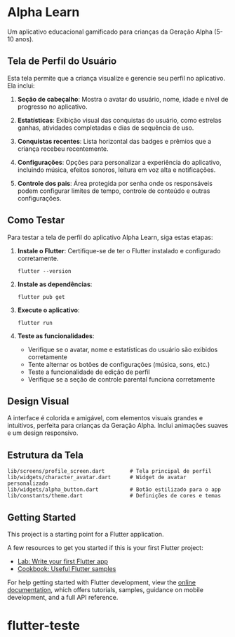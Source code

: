 # Alpha Learn

Um aplicativo educacional gamificado para crianças da Geração Alpha (5-10 anos).

## Tela de Perfil do Usuário

Esta tela permite que a criança visualize e gerencie seu perfil no aplicativo. Ela inclui:

1. **Seção de cabeçalho**: Mostra o avatar do usuário, nome, idade e nível de progresso no aplicativo.

2. **Estatísticas**: Exibição visual das conquistas do usuário, como estrelas ganhas, atividades completadas e dias de sequência de uso.

3. **Conquistas recentes**: Lista horizontal das badges e prêmios que a criança recebeu recentemente.

4. **Configurações**: Opções para personalizar a experiência do aplicativo, incluindo música, efeitos sonoros, leitura em voz alta e notificações.

5. **Controle dos pais**: Área protegida por senha onde os responsáveis podem configurar limites de tempo, controle de conteúdo e outras configurações.

## Como Testar

Para testar a tela de perfil do aplicativo Alpha Learn, siga estas etapas:

1. **Instale o Flutter**: Certifique-se de ter o Flutter instalado e configurado corretamente.

   ```
   flutter --version
   ```

2. **Instale as dependências**:

   ```
   flutter pub get
   ```

3. **Execute o aplicativo**:

   ```
   flutter run
   ```

4. **Teste as funcionalidades**:
   - Verifique se o avatar, nome e estatísticas do usuário são exibidos corretamente
   - Tente alternar os botões de configurações (música, sons, etc.)
   - Teste a funcionalidade de edição de perfil
   - Verifique se a seção de controle parental funciona corretamente

## Design Visual

A interface é colorida e amigável, com elementos visuais grandes e intuitivos, perfeita para crianças da Geração Alpha. Inclui animações suaves e um design responsivo.

## Estrutura da Tela

```
lib/screens/profile_screen.dart        # Tela principal de perfil
lib/widgets/character_avatar.dart      # Widget de avatar personalizado
lib/widgets/alpha_button.dart          # Botão estilizado para o app
lib/constants/theme.dart               # Definições de cores e temas
```

## Getting Started

This project is a starting point for a Flutter application.

A few resources to get you started if this is your first Flutter project:

- [Lab: Write your first Flutter app](https://docs.flutter.dev/get-started/codelab)
- [Cookbook: Useful Flutter samples](https://docs.flutter.dev/cookbook)

For help getting started with Flutter development, view the
[online documentation](https://docs.flutter.dev/), which offers tutorials,
samples, guidance on mobile development, and a full API reference.
# flutter-teste
